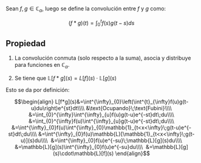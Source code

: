 
Sean $f,g\in\mathbb{C}_\alpha$, luego se define la convolución entre $f$ y $g$ como: 

$$(f*g)(t)=\int^{t}_{0}f(s)g(t-s)ds$$ 

## Propiedad 

1. La convolución conmuta (solo respecto a la suma), asocia y distribuye para funciones en $\mathbb{C}_\alpha$. 

2. Se tiene que $\mathbb{L}[f*g](s) = L[f](s)\cdot\mathbb{L}[g](s)$ 

Esto se da por definición: 

$$\begin{align}
L[f*g](s)&=\int^{\infty}_{0}\left(\int^{t}_{\infty}f(u)g(t-u)du\right)e^{st}dt\\\\
&\text{Ocupando}\;\text{Fubini}\\\\ 
&=\int_{0}^{\infty}\int^{\infty}_{u}f(u)g(t-u)e^{-st}dt\;du\\\\
&=\int_{0}^{\infty}f(u)\int^{\infty}_{u}g(t-u)e^{-st}dt\;du\\\\
&=\int^{\infty}_{0}f(u)\int^{\infty}_{0}\mathbb{1}_{t<x<\infty}\;g(t-u)e^{-st}dt\;du\\\\ 
&=\int^{\infty}_{0}f(u)\mathbb{L}[\mathbb{1}_{t<x<\infty}\;g(t-u)](s)du\\\\ 
&=\int^{\infty}_{0}f(u)e^{-su}\;\mathbb{L}[g](s)du\\\\ 
&=\mathbb{L}[g](s)\int^{\infty}_{0}f(u)e^{-su}du\\\\ 
&=\mathbb{L}[g](s)\cdot\mathbb{L}[f](s)
\end{align}$$

